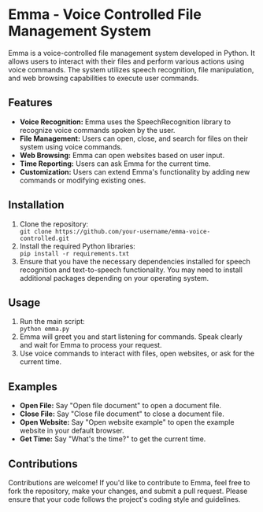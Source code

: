 <!DOCTYPE html>
<html lang="en">
<head>
    <meta charset="UTF-8">
    <meta name="viewport" content="width=device-width, initial-scale=1.0">
</head>
<body>

<h1>Emma - Voice Controlled File Management System</h1>

<p>Emma is a voice-controlled file management system developed in Python. It allows users to interact with their files and perform various actions using voice commands. The system utilizes speech recognition, file manipulation, and web browsing capabilities to execute user commands.</p>

<h2>Features</h2>

<ul>
    <li><strong>Voice Recognition:</strong> Emma uses the SpeechRecognition library to recognize voice commands spoken by the user.</li>
    <li><strong>File Management:</strong> Users can open, close, and search for files on their system using voice commands.</li>
    <li><strong>Web Browsing:</strong> Emma can open websites based on user input.</li>
    <li><strong>Time Reporting:</strong> Users can ask Emma for the current time.</li>
    <li><strong>Customization:</strong> Users can extend Emma's functionality by adding new commands or modifying existing ones.</li>
</ul>

<h2>Installation</h2>

<ol>
    <li>Clone the repository:</li>
    <code>git clone https://github.com/your-username/emma-voice-controlled.git</code>
    <li>Install the required Python libraries:</li>
    <code>pip install -r requirements.txt</code>
    <li>Ensure that you have the necessary dependencies installed for speech recognition and text-to-speech functionality. You may need to install additional packages depending on your operating system.</li>
</ol>

<h2>Usage</h2>

<ol>
    <li>Run the main script:</li>
    <code>python emma.py</code>
    <li>Emma will greet you and start listening for commands. Speak clearly and wait for Emma to process your request.</li>
    <li>Use voice commands to interact with files, open websites, or ask for the current time.</li>
</ol>

<h2>Examples</h2>

<ul>
    <li><strong>Open File:</strong> Say "Open file document" to open a document file.</li>
    <li><strong>Close File:</strong> Say "Close file document" to close a document file.</li>
    <li><strong>Open Website:</strong> Say "Open website example" to open the example website in your default browser.</li>
    <li><strong>Get Time:</strong> Say "What's the time?" to get the current time.</li>
</ul>

<h2>Contributions</h2>

<p>Contributions are welcome! If you'd like to contribute to Emma, feel free to fork the repository, make your changes, and submit a pull request. Please ensure that your code follows the project's coding style and guidelines.</p>


</body>
</html>
